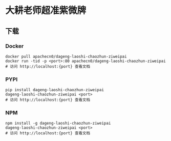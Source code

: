 # 大耕老师超准紫微牌

## 下载

### Docker

```
docker pull apachecn0/dageng-laoshi-chaozhun-ziweipai
docker run -tid -p <port>:80 apachecn0/dageng-laoshi-chaozhun-ziweipai
# 访问 http://localhost:{port} 查看文档
```

### PYPI

```
pip install dageng-laoshi-chaozhun-ziweipai
dageng-laoshi-chaozhun-ziweipai <port>
# 访问 http://localhost:{port} 查看文档
```

### NPM

```
npm install -g dageng-laoshi-chaozhun-ziweipai
dageng-laoshi-chaozhun-ziweipai <port>
# 访问 http://localhost:{port} 查看文档
```
